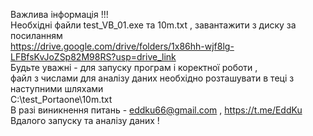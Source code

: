 Важлива інформація !!!  
Необхідні файли test_VB_01.exe та 10m.txt , завантажити з диску за посиланням   
https://drive.google.com/drive/folders/1x86hh-wjf8lg-LFBfsKvJoZSp82M98RS?usp=drive_link  
Будьте уважні - для запуску програм і коректної роботи ,   
файл з числами для аналізу даних необхідно розташувати в теці з наступними шляхами  
C:\test_Portaone\10m.txt  
В разі виникнення питань - eddku66@gmail.com , https://t.me/EddKu  
Вдалого запуску та аналізу даних !  
